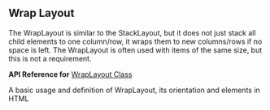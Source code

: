 ## Wrap Layout

The WrapLayout is similar to the StackLayout, but it does not just stack all child elements to one column/row, it wraps them to new columns/rows if no space is left. The WrapLayout is often used with items of the same size, but this is not a requirement.

**API Reference for** [WrapLayout Class](http://docs.nativescript.org/api-reference/modules/_ui_layouts_wrap_layout_.html)

A basic usage and definition of WrapLayout, its orientation and elements in HTML
<snippet id='wrap-layout-html'/>